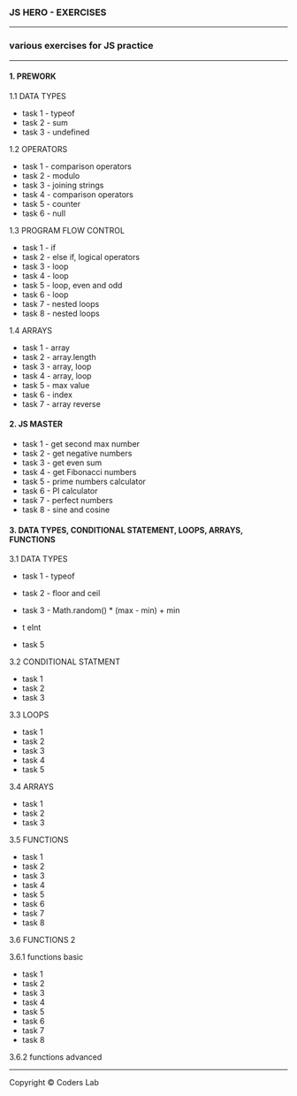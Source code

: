 ### JS HERO - EXERCISES
----
### various exercises for JS practice
----

#### 1. PREWORK
1.1 DATA TYPES
* task 1 - typeof
* task 2 - sum 
* task 3 - undefined

1.2 OPERATORS
* task 1 - comparison operators
* task 2 - modulo
* task 3 - joining strings
* task 4 - comparison operators
* task 5 - counter
* task 6 - null

1.3 PROGRAM FLOW CONTROL
* task 1 - if
* task 2 - else if, logical operators
* task 3 - loop
* task 4 - loop
* task 5 - loop, even and odd
* task 6 - loop
* task 7 - nested loops 
* task 8 - nested loops 

1.4 ARRAYS
* task 1 - array
* task 2 - array.length
* task 3 - array, loop
* task 4 - array, loop
* task 5 - max value
* task 6 - index
* task 7 - array reverse 

#### 2. JS MASTER
* task 1 - get second max number
* task 2 - get negative numbers
* task 3 - get even sum
* task 4 - get Fibonacci numbers
* task 5 - prime numbers calculator
* task 6 - PI calculator
* task 7 - perfect numbers
* task 8 - sine and cosine 


#### 3. DATA TYPES, CONDITIONAL STATEMENT, LOOPS, ARRAYS, FUNCTIONS 
3.1 DATA TYPES
 * task 1 - typeof
 * task 2 - floor and ceil
 * task 3 - Math.random() * (max - min) + min
  * t
 eInt

 * task 5 
 
 3.2 CONDITIONAL STATMENT
 * task 1 
 * task 2
 * task 3 
 
3.3 LOOPS
 * task 1 
 * task 2
 * task 3 
 * task 4 
 * task 5 
 
3.4 ARRAYS
 * task 1 
 * task 2
 * task 3 
 
3.5 FUNCTIONS
* task 1
* task 2
* task 3
* task 4
* task 5
* task 6
* task 7
* task 8

3.6 FUNCTIONS 2

3.6.1 functions basic
* task 1
* task 2
* task 3
* task 4
* task 5
* task 6
* task 7
* task 8

3.6.2 functions advanced






----
Copyright © Coders Lab
